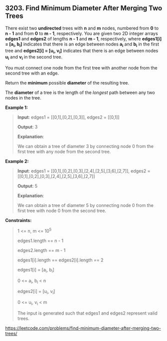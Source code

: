 ## 3203. Find Minimum Diameter After Merging Two Trees

There exist two **undirected** trees with **n** and **m** nodes, numbered from **0** to **n - 1** and from **0** to **m - 1**, respectively. You are given two 2D integer arrays **edges1** and **edges2** of lengths **n - 1** and **m - 1**, respectively, where **edges1[i] = [a<sub>i</sub>, b<sub>i</sub>]** indicates that there is an edge between nodes **a<sub>i</sub>** and **b<sub>i</sub>** in the first tree and **edges2[i] = [u<sub>i</sub>, v<sub>i</sub>]** indicates that there is an edge between nodes **u<sub>i</sub>** and **v<sub>i</sub>** in the second tree.

You must connect one node from the first tree with another node from the second tree with an edge.

Return the **minimum** possible **diameter** of the resulting tree.

The **diameter** of a tree is the length of the *longest* path between any two nodes in the tree.

**Example 1:**
>
>**Input**: edges1 = [[0,1],[0,2],[0,3]], edges2 = [[0,1]]
>
>**Output**: 3
>
>**Explanation**:
>
>We can obtain a tree of diameter 3 by connecting node 0 from the first tree with any node from the second tree.

**Example 2:**
>
>**Input**: edges1 = [[0,1],[0,2],[0,3],[2,4],[2,5],[3,6],[2,7]], edges2 = [[0,1],[0,2],[0,3],[2,4],[2,5],[3,6],[2,7]]
>
>**Output**: 5
>
>**Explanation**:
>
>We can obtain a tree of diameter 5 by connecting node 0 from the first tree with node 0 from the second tree.

**Constraints:**
>
>1 <= n, m <= 10<sup>5</sup>
>
>edges1.length == n - 1
>
>edges2.length == m - 1
>
>edges1[i].length == edges2[i].length == 2
>
>edges1[i] = [a<sub>i</sub>, b<sub>i</sub>]
>
>0 <= a<sub>i</sub>, b<sub>i</sub> < n
>
>edges2[i] = [u<sub>i</sub>, v<sub>i</sub>]
>
>0 <= u<sub>i</sub>, v<sub>i</sub> < m
>
>The input is generated such that edges1 and edges2 represent valid trees.

https://leetcode.com/problems/find-minimum-diameter-after-merging-two-trees/